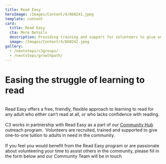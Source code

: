 ```yaml
---
title: Read Easy
heroImage: /Images/Content/4/868241.jpeg
template: content
card:
  title: Read Easy
  cta: More Details
  description: Providing training and support for volunteers to give one-to-one tuition to adults who struggle with reading
  image: /Images/Content/4/868242.jpeg
gallery:
  - /nextsteps/c3groups/
  - /nextsteps/growthpath/
---
```


<h1>
Easing the struggle of learning to read</h1>
<br/>
Read Easy offers a free, friendly, flexible approach to learning to read for any adult who either can’t read at all, or who lacks confidence with reading.<br/>
<br/>
C3 works in partnership with Read Easy as a part of our <a href="/Articles/510506/Community_Hub.aspx">Community Hub</a> outreach program.  Volunteers are recruited, trained and supported to give one-to-one tuition to adults in need in the community.<br/>
<br/>
If you feel you would benefit from the Read Easy program or are passionate about volunteering your time to assist others in the community, please fiil in the form below and our Community Team will be in touch<br/>
